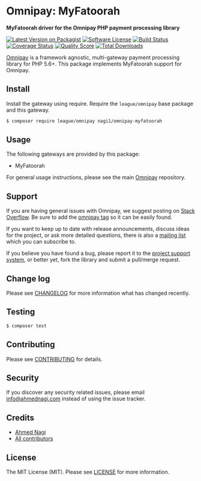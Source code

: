 # Omnipay: MyFatoorah

**MyFatoorah driver for the Omnipay PHP payment processing library**

[![Latest Version on Packagist](https://img.shields.io/packagist/v/nagi1/omnipay-myfatoorah.svg?style=flat-square)](https://packagist.org/packages/nagi1/omnipay-myfatoorah)
[![Software License](https://img.shields.io/badge/license-MIT-brightgreen.svg?style=flat-square)](LICENSE.md)
[![Build Status](https://img.shields.io/travis/nagi1/omnipay-myfatoorah/master.svg?style=flat-square)](https://travis-ci.org/nagi1/omnipay-myfatoorah)
[![Coverage Status](https://img.shields.io/scrutinizer/coverage/g/nagi1/omnipay-myfatoorah.svg?style=flat-square)](https://scrutinizer-ci.com/g/nagi1/omnipay-myfatoorah/code-structure)
[![Quality Score](https://img.shields.io/scrutinizer/g/nagi1/omnipay-myfatoorah.svg?style=flat-square)](https://scrutinizer-ci.com/g/nagi1/omnipay-myfatoorah)
[![Total Downloads](https://img.shields.io/packagist/dt/nagi1/omnipay-myfatoorah.svg?style=flat-square)](https://packagist.org/packages/nagi1/omnipay-myfatoorah)


[Omnipay](https://github.com/thephpleague/omnipay) is a framework agnostic, multi-gateway payment
processing library for PHP 5.6+. This package implements MyFatoorah support for Omnipay.


## Install

Install the gateway using require. Require the `league/omnipay` base package and this gateway.

``` bash
$ composer require league/omnipay nagi1/omnipay-myfatoorah
```

## Usage

The following gateways are provided by this package:

 * MyFatoorah

For general usage instructions, please see the main [Omnipay](https://github.com/thephpleague/omnipay) repository.

## Support

If you are having general issues with Omnipay, we suggest posting on
[Stack Overflow](http://stackoverflow.com/). Be sure to add the
[omnipay tag](http://stackoverflow.com/questions/tagged/omnipay) so it can be easily found.

If you want to keep up to date with release announcements, discuss ideas for the project,
or ask more detailed questions, there is also a [mailing list](https://groups.google.com/forum/#!forum/omnipay) which
you can subscribe to.

If you believe you have found a bug, please report it to the [project support system]([A[A[B[B[B[Bhttps://github.com/nagi1/omnipay-myfatoorah/issues),
or better yet, fork the library and submit a pull/merge request.

## Change log

Please see [CHANGELOG](CHANGELOG.md) for more information what has changed recently.

## Testing

``` bash
$ composer test
```

## Contributing

Please see [CONTRIBUTING](CONTRIBUTING.md) for details.

## Security

If you discover any security related issues, please email info@ahmednagi.com instead of using the issue tracker.

## Credits

- [Ahmed Nagi](https://ahmednagi.com)
- [All contributors]([A[A[A[B[B[B[B[B[A[Ahttps://github.com/nagi1/omnipay-myfatoorah/pulls)

## License

The MIT License (MIT). Please see [LICENSE](LICENSE) for more information.
